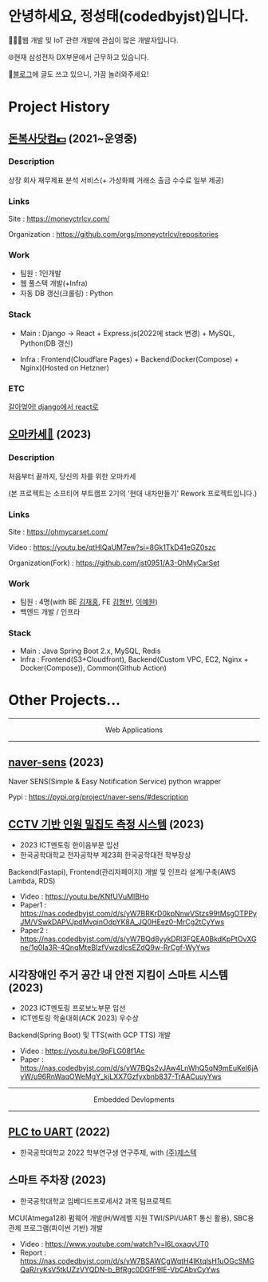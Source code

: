 # 안녕하세요, 정성태(codedbyjst)입니다.

👨🏻‍💻웹 개발 및 IoT 관련 개발에 관심이 많은 개발자입니다.

🌐현재 삼성전자 DX부문에서 근무하고 있습니다.

📝[블로그](https://codedbyjst.tistory.com/)에 글도 쓰고 있으니, 가끔 놀러와주세요!

# Project History

## [돈복사닷컴💵](https://moneyctrlcv.com/) (2021~운영중)

### Description
상장 회사 재무제표 분석 서비스(+ 가상화폐 거래소 출금 수수료 일부 제공)

### Links
Site : https://moneyctrlcv.com/

Organization : https://github.com/orgs/moneyctrlcv/repositories

### Work 
- 팀원 : 1인개발
- 웹 풀스택 개발(+Infra)
- 자동 DB 갱신(크롤링) : Python

### Stack
- Main : Django -> React + Express.js(2022에 stack 변경) + MySQL, Python(DB 갱신)

- Infra : Frontend(Cloudflare Pages) + Backend(Docker(Compose) + Nginx)(Hosted on Hetzner)

### ETC
[갈아엎어! django에서 react로](https://codedbyjst.tistory.com/3)

## [오마카세🍣](https://ohmycarset.com/) (2023)

### Description
처음부터 끝까지, 당신의 차를 위한 오마카세

(본 프로젝트는 소프티어 부트캠프 2기의 '현대 내차만들기' Rework 프로젝트입니다.)

### Links
Site : https://ohmycarset.com/

Video : https://youtu.be/qtHIQaUM7ew?si=8Gk1TkD41eGZ0szc

Organization(Fork) : https://github.com/jst0951/A3-OhMyCarSet

### Work
- 팀원 : 4명(with BE [김재홍](https://github.com/kjhonggg95), FE [김형빈](https://github.com/hb9901), [이예원](https://github.com/yen001004))
- 백엔드 개발 / 인프라

### Stack
- Main : Java Spring Boot 2.x, MySQL, Redis
- Infra : Frontend(S3+Cloudfront), Backend(Custom VPC, EC2, Nginx + Docker(Compose)), Common(Github Action)

# Other Projects...

- - -

<div align="center">Web Applications</div>

- - -

## [naver-sens](https://github.com/jst0951/naver-sens) (2023)
  
Naver SENS(Simple & Easy Notification Service) python wrapper

Pypi : https://pypi.org/project/naver-sens/#description

## [CCTV 기반 인원 밀집도 측정 시스템](https://cctvcrowding.codedbyjst.com/user/tukorea) (2023)
  
- 2023 ICT멘토링 한이음부문 입선
- 한국공학대학교 전자공학부 제23회 한국공학대전 학부장상

Backend(Fastapi), Frontend(관리자페이지) 개발 및 인프라 설계/구축(AWS Lambda, RDS)

- Video : https://youtu.be/KNfUVuMlBHo
- Paper1 : https://nas.codedbyjst.com/d/s/yW7BRKrD0kpNnwVStzs99tMsgOTPPyJM/VSwkDAPVJpdMvqinOdpYK8A_JQ0HEez0-MrCg2tCyYws
- Paper2 : https://nas.codedbyjst.com/d/s/yW7BQd8yykDRl3FQEA0BkdKpPtOvXGne/1g0Ia3R-4QnqMteBIzfVwzdlcsEZdQ9w-RrCgf-WyYws
  
## 시각장애인 주거 공간 내 안전 지킴이 스마트 시스템 (2023)
  
- 2023 ICT멘토링 프로보노부문 입선
- ICT멘토링 학술대회(ACK 2023) 우수상

Backend(Spring Boot) 및 TTS(with GCP TTS) 개발

- Video : https://youtu.be/9qFLG08f1Ac
- Paper : https://nas.codedbyjst.com/d/s/yW7BQs2vJAw4LnWhQ5qN9mEuKeI6jAyW/u96RnWaqOWeMgY_kjLXX7Gzfyxbnb837-TrAACuuyYws

- - -

<div align="center">Embedded Devlopments</div>

- - -

## [PLC to UART](https://github.com/jst0951/plc_uart) (2022)
- 한국공학대학교 2022 학부연구생 연구주제, with [(주)제스텍](https://zestech.co.kr/)

## 스마트 주차장 (2023)
- 한국공학대학교 임베디드프로세서2 과목 텀프로젝트

MCU(Atmega128) 펌웨어 개발(H/W레벨 지원 TWI/SPI/UART 통신 활용), SBC용 관제 프로그램(파이썬 기반) 개발

- Video : https://www.youtube.com/watch?v=l6LoxaqvUT0
- Report : https://nas.codedbyjst.com/d/s/yW7BSAWCgWqtH4IKtqlsH1uOGcSMGQaR/ryKsV5tkUZzVYQDN-b_BfRgc0DGfF9IE-VbCAbvCyYws
